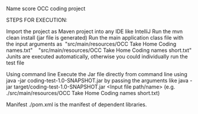 Name score OCC coding project

STEPS FOR EXECUTION:

Import the project as Maven project into any IDE like IntelliJ 
Run the mvn clean install (jar file is generated)
Run the main application class file with the input arguments as  "src/main/resources/OCC Take Home Coding names.txt"    "src/main/resources/OCC Take Home Coding names short.txt"
Junits are executed automatically, otherwise you could individually run the test file

Using command line
Execute the Jar file directly from command line using java -jar coding-test-1.0-SNAPSHOT.jar by passing the arguments like
java -jar target/coding-test-1.0-SNAPSHOT.jar <Input file path/name> (e.g.   ./src/main/resources/OCC Take Home Coding names short.txt)


Manifest
./pom.xml is the manifest of dependent libraries.
